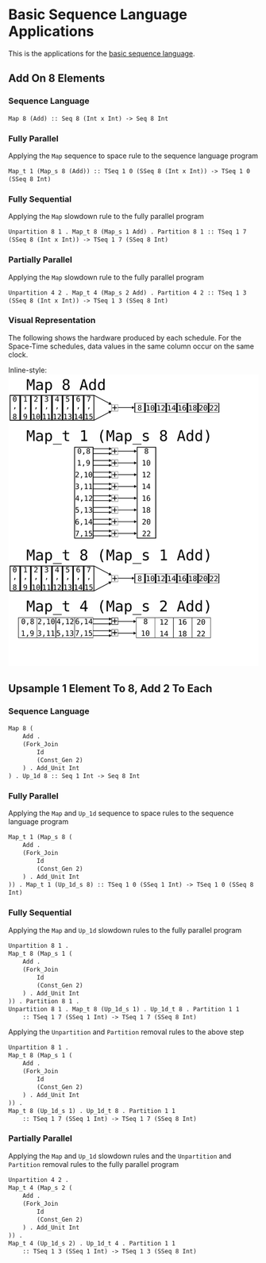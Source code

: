 # Basic Sequence Language Applications
This is the applications for the [basic sequence language](https://github.com/David-Durst/embeddedHaskellAetherling/blob/rewrites/theory/Basic.md).

## Add On 8 Elements
### Sequence Language
```
Map 8 (Add) :: Seq 8 (Int x Int) -> Seq 8 Int
```

### Fully Parallel
Applying the `Map` sequence to space rule to the sequence language program
```
Map_t 1 (Map_s 8 (Add)) :: TSeq 1 0 (SSeq 8 (Int x Int)) -> TSeq 1 0 (SSeq 8 Int)
```

### Fully Sequential
Applying the `Map` slowdown rule to the fully parallel program
```
Unpartition 8 1 . Map_t 8 (Map_s 1 Add) . Partition 8 1 :: TSeq 1 7 (SSeq 8 (Int x Int)) -> TSeq 1 7 (SSeq 8 Int)
```

### Partially Parallel 
Applying the `Map` slowdown rule to the fully parallel program
```
Unpartition 4 2 . Map_t 4 (Map_s 2 Add) . Partition 4 2 :: TSeq 1 3 (SSeq 8 (Int x Int)) -> TSeq 1 3 (SSeq 8 Int)
```

### Visual Representation
The following shows the hardware produced by each schedule. For the Space-Time schedules, data values in the same column occur on the same clock. 

Inline-style: 
![Map schedules](https://raw.githubusercontent.com/David-Durst/embeddedHaskellAetherling/rewrites/theory/mapApp.svg?sanitize=true "Map Schedules")

## Upsample 1 Element To 8, Add 2 To Each
### Sequence Language
```
Map 8 (
    Add . 
    (Fork_Join 
        Id 
        (Const_Gen 2)
    ) . Add_Unit Int
) . Up_1d 8 :: Seq 1 Int -> Seq 8 Int
```

### Fully Parallel 
Applying the `Map` and `Up_1d` sequence to space rules to the sequence language program
```
Map_t 1 (Map_s 8 (
    Add . 
    (Fork_Join 
        Id 
        (Const_Gen 2)
    ) . Add_Unit Int
)) . Map_t 1 (Up_1d_s 8) :: TSeq 1 0 (SSeq 1 Int) -> TSeq 1 0 (SSeq 8 Int)
```

### Fully Sequential
Applying the `Map` and `Up_1d` slowdown rules to the fully parallel program
```
Unpartition 8 1 .
Map_t 8 (Map_s 1 (
    Add . 
    (Fork_Join 
        Id 
        (Const_Gen 2)
    ) . Add_Unit Int
)) . Partition 8 1 . 
Unpartition 8 1 . Map_t 8 (Up_1d_s 1) . Up_1d_t 8 . Partition 1 1
    :: TSeq 1 7 (SSeq 1 Int) -> TSeq 1 7 (SSeq 8 Int)
```

Applying the `Unpartition` and `Partition` removal rules to the above step
```
Unpartition 8 1 .
Map_t 8 (Map_s 1 (
    Add . 
    (Fork_Join 
        Id 
        (Const_Gen 2)
    ) . Add_Unit Int
)) .
Map_t 8 (Up_1d_s 1) . Up_1d_t 8 . Partition 1 1
    :: TSeq 1 7 (SSeq 1 Int) -> TSeq 1 7 (SSeq 8 Int)
```

### Partially Parallel
Applying the `Map` and `Up_1d` slowdown rules and the `Unpartition` and `Partition` removal rules to the fully parallel program
```
Unpartition 4 2 .
Map_t 4 (Map_s 2 (
    Add . 
    (Fork_Join 
        Id 
        (Const_Gen 2)
    ) . Add_Unit Int
)) .
Map_t 4 (Up_1d_s 2) . Up_1d_t 4 . Partition 1 1
    :: TSeq 1 3 (SSeq 1 Int) -> TSeq 1 3 (SSeq 8 Int)
```

